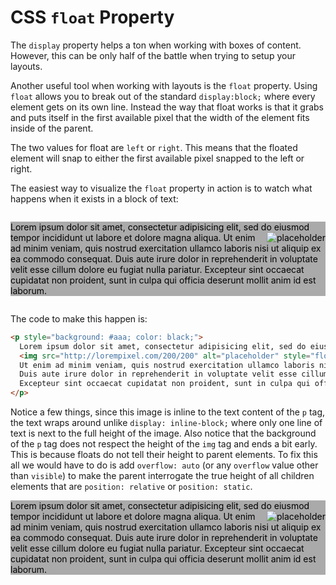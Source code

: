 # CSS `float` Property

The `display` property helps a ton when working with boxes of content.
However, this can be only half of the battle when trying to setup your layouts.


Another useful tool when working with layouts is the `float` property.
Using `float` allows you to break out of the standard `display:block;` where every element gets on its own line.
Instead the way that float works is that it grabs and puts itself in the first available pixel that the width of the element fits inside of the parent.

The two values for float are `left` or `right`.
This means that the floated element will snap to either the first available pixel snapped to the left or right.

The easiest way to visualize the `float` property in action is to watch what happens when it exists in a block of text:

<div style="overflow: auto;">
<p style="background: #aaa; color: black;">
  Lorem ipsum dolor sit amet, consectetur adipisicing elit, sed do eiusmod tempor incididunt ut labore et dolore magna aliqua.
  <img src="http://lorempixel.com/200/200" alt="placeholder" style="float: right;">
  Ut enim ad minim veniam, quis nostrud exercitation ullamco laboris nisi ut aliquip ex ea commodo consequat.
  Duis aute irure dolor in reprehenderit in voluptate velit esse cillum dolore eu fugiat nulla pariatur.
  Excepteur sint occaecat cupidatat non proident, sunt in culpa qui officia deserunt mollit anim id est laborum.
</p>
</div>

The code to make this happen is:

```html
<p style="background: #aaa; color: black;">
  Lorem ipsum dolor sit amet, consectetur adipisicing elit, sed do eiusmod tempor incididunt ut labore et dolore magna aliqua.
  <img src="http://lorempixel.com/200/200" alt="placeholder" style="float: right;">
  Ut enim ad minim veniam, quis nostrud exercitation ullamco laboris nisi ut aliquip ex ea commodo consequat.
  Duis aute irure dolor in reprehenderit in voluptate velit esse cillum dolore eu fugiat nulla pariatur.
  Excepteur sint occaecat cupidatat non proident, sunt in culpa qui officia deserunt mollit anim id est laborum.
</p>
```

Notice a few things, since this image is inline to the text content of the `p` tag, the text wraps around unlike `display: inline-block;` where only one line of text is next to the full height of the image.
Also notice that the background of the `p` tag does not respect the height of the `img` tag and ends a bit early.
This is because floats do not tell their height to parent elements.
To fix this all we would have to do is add `overflow: auto` (or any `overflow` value other than `visible`) to make the parent interrogate the true height of all children elements that are `position: relative` or `position: static`.

<p style="background: #aaa; color: black; overflow: auto;">
  Lorem ipsum dolor sit amet, consectetur adipisicing elit, sed do eiusmod tempor incididunt ut labore et dolore magna aliqua.
  <img src="http://lorempixel.com/200/200" alt="placeholder" style="float: right;">
  Ut enim ad minim veniam, quis nostrud exercitation ullamco laboris nisi ut aliquip ex ea commodo consequat.
  Duis aute irure dolor in reprehenderit in voluptate velit esse cillum dolore eu fugiat nulla pariatur.
  Excepteur sint occaecat cupidatat non proident, sunt in culpa qui officia deserunt mollit anim id est laborum.
</p>
